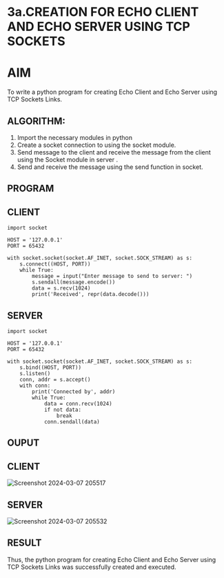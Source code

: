 # 3a.CREATION FOR ECHO CLIENT AND ECHO SERVER USING TCP SOCKETS
# AIM
To write a python program for creating Echo Client and Echo Server using TCP
Sockets Links.
## ALGORITHM:
1. Import the necessary modules in python
2. Create a socket connection to using the socket module.
3. Send message to the client and receive the message from the client using the Socket module in
 server .
4. Send and receive the message using the send function in socket.
## PROGRAM
## CLIENT
```
import socket

HOST = '127.0.0.1'  
PORT = 65432        

with socket.socket(socket.AF_INET, socket.SOCK_STREAM) as s:
    s.connect((HOST, PORT))
    while True:
        message = input("Enter message to send to server: ")
        s.sendall(message.encode())
        data = s.recv(1024)
        print('Received', repr(data.decode()))
```
## SERVER
```
import socket

HOST = '127.0.0.1'  
PORT = 65432       

with socket.socket(socket.AF_INET, socket.SOCK_STREAM) as s:
    s.bind((HOST, PORT))
    s.listen()
    conn, addr = s.accept()
    with conn:
        print('Connected by', addr)
        while True:
            data = conn.recv(1024)
            if not data:
                break
            conn.sendall(data)
```
## OUPUT
## CLIENT
![Screenshot 2024-03-07 205517](https://github.com/salinianbzhgan/3a.Sockets_Creation_for_Echo_Client_and_Echo_Server/assets/145742862/c4f6d4cf-9181-4235-8c7c-fdf74a497f59)

## SERVER
![Screenshot 2024-03-07 205532](https://github.com/salinianbzhgan/3a.Sockets_Creation_for_Echo_Client_and_Echo_Server/assets/145742862/c9e4e702-03ea-4a5f-a4d5-bb7e593269d5)

## RESULT
Thus, the python program for creating Echo Client and Echo Server using TCP Sockets Links 
was successfully created and executed.
